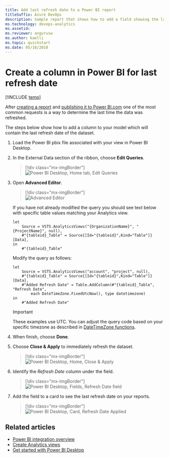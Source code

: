 ```yaml
---
title: Add last refresh date to a Power BI report 
titleSuffix: Azure DevOps
description: Sample report that shows how to add a field showing the last refresh date to an existing Power BI report based on Analytics  
ms.technology: devops-analytics
ms.assetid: 
ms.reviewer: angurusw
ms.author: kaelli
ms.topic: quickstart
ms.date: 05/18/2018
---
```


# Create a column in Power BI for last refresh date

[!INCLUDE [temp](../includes/version-azure-devops.md)]

After [creating a report](create-quick-report.md) and [publishing it to Power BI.com](publish-power-bi-desktop-to-power-bi.md) one of the most common requests is a way to determine the last time the data was refreshed.

The steps below show how to add a column to your model which will contain the last refresh date of the dataset.

1.  Load the Power BI pbix file associated with your view in Power BI Desktop.

2.  In the External Data section of the ribbon, choose **Edit Queries**.

    > [!div class="mx-imgBorder"]  
    > ![Power BI Desktop, Home tab, Edit Queries](media/edit-queries.png)

3.  Open **Advanced Editor**.

    > [!div class="mx-imgBorder"]  
    > ![Advanced Editor](media/AdvancedEditor.png)

    If you have not already modified the query you should see text below with specific table values matching your Analytics view.

    ```Query
    let
        Source = VSTS.AnalyticsViews("{OrganizationName}", "{ProjectName}", null),
        #"{tableid}_Table" = Source{[Id="{tableid}",Kind="Table"]}[Data],
    in
        #"{tableid}_Table"
    ```

    Modify the query as follows:

    ```Query
    let
        Source = VSTS.AnalyticsViews("account", "project", null),
        #"{tableid}_Table" = Source{[Id="{tableid}",Kind="Table"]}[Data],
        #"Added Refresh Date" = Table.AddColumn(#"{tableid}_Table", "Refresh Date",
            each DateTimeZone.FixedUtcNow(), type datetimezone)
    in
        #"Added Refresh Date"
    ```

    > [!IMPORTANT]  
    > These examples use UTC. You can adjust the query code based on your specific timezone as described in [DateTimeZone functions](https://msdn.microsoft.com/query-bi/m/datetimezone-functions).

4.  When finish, choose **Done**.

5.  Choose **Close & Apply** to immediately refresh the dataset.

    > [!div class="mx-imgBorder"]  
    > ![Power BI Desktop, Home, Close & Apply](media/powerbi-close-apply.png)

6.  Identify the _Refresh Date_ column under the field.

    > [!div class="mx-imgBorder"]  
    > ![Power BI Desktop, Fields, Refresh Date field](media/RefreshDateField.png)

7.  Add the field to a card to see the last refresh date on your reports.

    > [!div class="mx-imgBorder"]  
    > ![Power BI Desktop, Card, Refresh Date Applied](media/RefreshDateApplied.png)

## Related articles

* [Power BI integration overview](overview.md)
* [Create Analytics views](analytics-views-create.md)
* [Get started with Power BI Desktop](/power-bi/desktop-getting-started)
